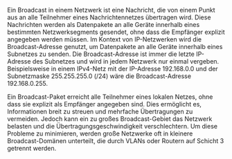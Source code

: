 

Ein Broadcast in einem Netzwerk ist eine Nachricht, die von einem Punkt aus an alle Teilnehmer eines Nachrichtennetzes übertragen wird. Diese Nachrichten werden als Datenpakete an alle Geräte innerhalb eines bestimmten Netzwerksegments gesendet, ohne dass die Empfänger explizit angegeben werden müssen. Im Kontext von IP-Netzwerken wird die Broadcast-Adresse genutzt, um Datenpakete an alle Geräte innerhalb eines Subnetzes zu senden. Die Broadcast-Adresse ist immer die letzte IP-Adresse des Subnetzes und wird in jedem Netzwerk nur einmal vergeben. Beispielsweise in einem IPv4-Netz mit der IP-Adresse 192.168.0.0 und der Subnetzmaske 255.255.255.0 (/24) wäre die Broadcast-Adresse 192.168.0.255.

Ein Broadcast-Paket erreicht alle Teilnehmer eines lokalen Netzes, ohne dass sie explizit als Empfänger angegeben sind. Dies ermöglicht es, Informationen breit zu streuen und mehrfache Übertragungen zu vermeiden. Jedoch kann ein zu großes Broadcast-Gebiet das Netzwerk belasten und die Übertragungsgeschwindigkeit verschlechtern. Um diese Probleme zu minimieren, werden große Netzwerke oft in kleinere Broadcast-Domänen unterteilt, die durch VLANs oder Routern auf Schicht 3 getrennt werden.

